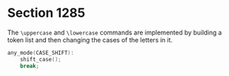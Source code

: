 # Section 1285

The `\uppercase` and `\lowercase` commands are implemented by building a token list and then changing the cases of the letters in it.

```c << Cases of |main_control| that don't depend on |mode| >>+=
any_mode(CASE_SHIFT):
    shift_case();
    break;
```
